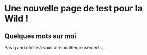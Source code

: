 # Une nouvelle page de test pour la Wild !
## Quelques mots sur moi

Pas grand chose à vous dire, malheureusement...
